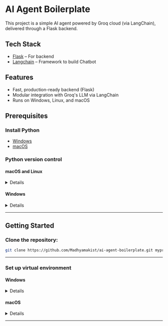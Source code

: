 # AI Agent Boilerplate

This project is a simple AI agent powered by Groq cloud (via LangChain), delivered through a Flask backend. 

## Tech Stack

- [Flask](https://flask.palletsprojects.com/en/stable/) – For backend
- [Langchain](https://python.langchain.com/docs/introduction/) – Framework to build Chatbot

## Features

- Fast, production-ready backend (Flask)
- Modular integration with Groq's LLM via LangChain
- Runs on Windows, Linux, and macOS


## Prerequisites

### Install Python 

   - [Windows](https://github.com/Madhyamakist/workspace-setup-windows) 
   - [macOS](https://github.com/Madhyamakist/workspace-setup-mac/blob/dev/python_installation.md)
   <!-- - [Linux](https://github.com/Madhyamakist/workspace-setup-windows/blob/dev/python_installation.md)   -->


### Python version control

#### macOS and Linux

<details>


The Python version needs to be the same as mentioned in the `.tool-versions` file.

Make sure the correct Python version has been set up using `asdf` before you work on this project.
```
python3 --version
```


</details>

#### Windows

<details>


- The Python version needs to be the same as mentioned in the `.python-version` file using pyenv-win.

- Make sure the correct Python version has been set before you work on this project by running `python --version`


</details>

---

## Getting Started

### Clone the repository:

```bash
git clone https://github.com/Madhyamakist/ai-agent-boilerplate.git myproject
```

---

### Set up virtual environment
#### Windows
<details>
- To create a virtual environment called "venv", run

```bash
python -m venv venv
```
-  To activate the environment
```bash
venv\Scripts\activate
```
</details>

#### macOS
<details>

- Create a virtual environment named "venv", 

```bash
python3 -m venv .venv
```
-  To activate the environment
```bash
source .venv/bin/activate
```
</details>

---

